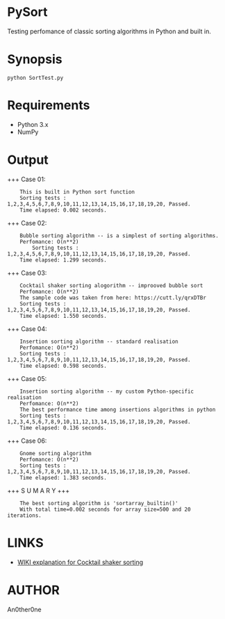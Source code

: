 # PySort
Testing perfomance of classic sorting algorithms in Python and built in.
# Synopsis
    python SortTest.py
# Requirements
* Python 3.x
* NumPy
# Output
+++ Case 01:

		This is built in Python sort function
		Sorting tests : 1,2,3,4,5,6,7,8,9,10,11,12,13,14,15,16,17,18,19,20, Passed.
		Time elapsed: 0.002 seconds.

+++ Case 02:

		Bubble sorting algorithm -- is a simplest of sorting algorithms.
		Perfomance: O(n**2)
        	Sorting tests : 1,2,3,4,5,6,7,8,9,10,11,12,13,14,15,16,17,18,19,20, Passed.
		Time elapsed: 1.299 seconds.

+++ Case 03:

		Cocktail shaker sorting alogorithm -- improoved bubble sort
		Perfomance: O(n**2)
		The sample code was taken from here: https://cutt.ly/qrxDTBr
		Sorting tests : 1,2,3,4,5,6,7,8,9,10,11,12,13,14,15,16,17,18,19,20, Passed.
		Time elapsed: 1.550 seconds.

+++ Case 04:
		
		Insertion sorting algorithm -- standard realisation
		Perfomance: O(n**2)
		Sorting tests : 1,2,3,4,5,6,7,8,9,10,11,12,13,14,15,16,17,18,19,20, Passed.
		Time elapsed: 0.598 seconds.

+++ Case 05:

		Insertion sorting algorithm -- my custom Python-specific realisation
		Perfomance: O(n**2)
		The best performance time among insertions algorithms in python
		Sorting tests : 1,2,3,4,5,6,7,8,9,10,11,12,13,14,15,16,17,18,19,20, Passed.
		Time elapsed: 0.136 seconds.

+++ Case 06:

		Gnome sorting algorithm
		Perfomance: O(n**2)
		Sorting tests : 1,2,3,4,5,6,7,8,9,10,11,12,13,14,15,16,17,18,19,20, Passed.
		Time elapsed: 1.383 seconds.

+++ S U M A R Y +++

		The best sorting algorithm is 'sortarray_builtin()'
		With total time=0.002 seconds for array size=500 and 20 iterations.
		
# LINKS
* [WIKI explanation for Cocktail shaker sorting](https://ru.wikipedia.org/wiki/%D0%A1%D0%BE%D1%80%D1%82%D0%B8%D1%80%D0%BE%D0%B2%D0%BA%D0%B0_%D0%BF%D0%B5%D1%80%D0%B5%D0%BC%D0%B5%D1%88%D0%B8%D0%B2%D0%B0%D0%BD%D0%B8%D0%B5%D0%BC)		
# AUTHOR
   An0ther0ne
